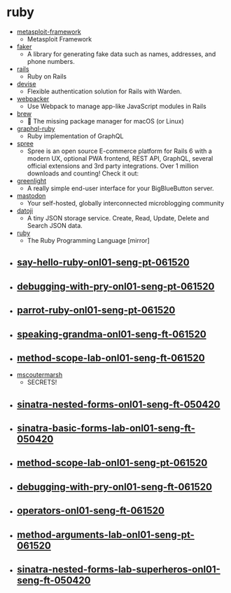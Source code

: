 # ruby
- [metasploit-framework](https://github.com/rapid7/metasploit-framework)
  - Metasploit Framework
- [faker](https://github.com/faker-ruby/faker)
  - A library for generating fake data such as names, addresses, and phone numbers.
- [rails](https://github.com/rails/rails)
  - Ruby on Rails
- [devise](https://github.com/heartcombo/devise)
  - Flexible authentication solution for Rails with Warden.
- [webpacker](https://github.com/rails/webpacker)
  - Use Webpack to manage app-like JavaScript modules in Rails
- [brew](https://github.com/Homebrew/brew)
  - 🍺 The missing package manager for macOS (or Linux)
- [graphql-ruby](https://github.com/rmosolgo/graphql-ruby)
  - Ruby implementation of GraphQL
- [spree](https://github.com/spree/spree)
  - Spree is an open source E-commerce platform for Rails 6 with a modern UX, optional PWA frontend, REST API, GraphQL, several official extensions and 3rd party integrations. Over 1 million downloads and counting! Check it out:
- [greenlight](https://github.com/bigbluebutton/greenlight)
  - A really simple end-user interface for your BigBlueButton server.
- [mastodon](https://github.com/tootsuite/mastodon)
  - Your self-hosted, globally interconnected microblogging community
- [datoji](https://github.com/davidesantangelo/datoji)
  - A tiny JSON storage service. Create, Read, Update, Delete and Search JSON data.
- [ruby](https://github.com/ruby/ruby)
  - The Ruby Programming Language [mirror]
- [say-hello-ruby-onl01-seng-pt-061520](https://github.com/learn-co-students/say-hello-ruby-onl01-seng-pt-061520)
  - 
- [debugging-with-pry-onl01-seng-pt-061520](https://github.com/learn-co-students/debugging-with-pry-onl01-seng-pt-061520)
  - 
- [parrot-ruby-onl01-seng-pt-061520](https://github.com/learn-co-students/parrot-ruby-onl01-seng-pt-061520)
  - 
- [speaking-grandma-onl01-seng-ft-061520](https://github.com/learn-co-students/speaking-grandma-onl01-seng-ft-061520)
  - 
- [method-scope-lab-onl01-seng-ft-061520](https://github.com/learn-co-students/method-scope-lab-onl01-seng-ft-061520)
  - 
- [mscoutermarsh](https://github.com/mscoutermarsh/mscoutermarsh)
  - SECRETS!
- [sinatra-nested-forms-onl01-seng-ft-050420](https://github.com/learn-co-students/sinatra-nested-forms-onl01-seng-ft-050420)
  - 
- [sinatra-basic-forms-lab-onl01-seng-ft-050420](https://github.com/learn-co-students/sinatra-basic-forms-lab-onl01-seng-ft-050420)
  - 
- [method-scope-lab-onl01-seng-pt-061520](https://github.com/learn-co-students/method-scope-lab-onl01-seng-pt-061520)
  - 
- [debugging-with-pry-onl01-seng-ft-061520](https://github.com/learn-co-students/debugging-with-pry-onl01-seng-ft-061520)
  - 
- [operators-onl01-seng-ft-061520](https://github.com/learn-co-students/operators-onl01-seng-ft-061520)
  - 
- [method-arguments-lab-onl01-seng-pt-061520](https://github.com/learn-co-students/method-arguments-lab-onl01-seng-pt-061520)
  - 
- [sinatra-nested-forms-lab-superheros-onl01-seng-ft-050420](https://github.com/learn-co-students/sinatra-nested-forms-lab-superheros-onl01-seng-ft-050420)
  - 

